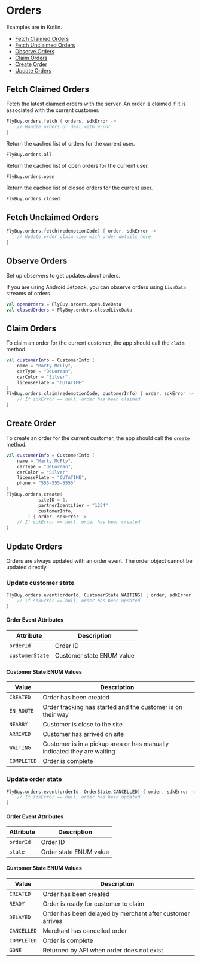 # Orders

Examples are in Kotlin.

- [Fetch Claimed Orders](#fetch-claimed-orders)
- [Fetch Unclaimed Orders](#fetch-unclaimed-orders)
- [Observe Orders](#observe-orders)
- [Claim Orders](#claim-orders)
- [Create Order](#create-order)
- [Update Orders](#update-orders)

## <span id="fetch-claimed-orders">Fetch Claimed Orders</span>

Fetch the latest claimed orders with the server. An order is claimed if it is associated with the current customer.

```kotlin
FlyBuy.orders.fetch { orders, sdkError ->
    // Handle orders or deal with error
}
```

Return the cached list of orders for the current user.

```
FlyBuy.orders.all
```

Return the cached list of open orders for the current user.

```
FlyBuy.orders.open
```

Return the cached list of closed orders for the current user.

```
FlyBuy.orders.closed
```

## <span id="fetch-unclaimed-orders">Fetch Unclaimed Orders</span>

```kotlin
FlyBuy.orders.fetch(redemptionCode) { order, sdkError ->
    // Update order claim view with order details here
}
```

## <span id="observe-orders">Observe Orders</span>

Set up observers to get updates about orders.

If you are using Android Jetpack, you can observe orders using `LiveData` streams of orders.

```kotlin
val openOrders = FlyBuy.orders.openLiveData
val closedOrders = FlyBuy.orders.closedLiveData
```

## <span id="claim-orders">Claim Orders</span>

To claim an order for the current customer, the app should call the `claim` method.

```kotlin
val customerInfo = CustomerInfo (
    name = "Marty McFly",
    carType = "DeLorean",
    carColor = "Silver",
    licensePlate = "OUTATIME"
)
FlyBuy.orders.claim(redemptionCode, customerInfo) { order, sdkError ->
    // If sdkError == null, order has been claimed
}
```

## <span id="create-order">Create Order</span>

To create an order for the current customer, the app should call the `create` method. 

```kotlin
val customerInfo = CustomerInfo (
    name = "Marty McFly",
    carType = "DeLorean",
    carColor = "Silver",
    licensePlate = "OUTATIME",
    phone = "555-555-5555"
)
FlyBuy.orders.create(
            siteID = 1,
            partnerIdentifier = "1234"
            customerInfo,
        ) { order, sdkError ->
    // If sdkError == null, order has been created
}
```

## <span id="update-orders">Update Orders</span>

Orders are always updated with an order event. The order object cannot be updated directly.

### Update customer state

```kotlin
FlyBuy.orders.event(orderId, CustomerState.WAITING) { order, sdkError ->
    // If sdkError == null, order has been updated
}
```

#### Order Event Attributes

| Attribute       | Description               |
|-----------------|---------------------------|
| `orderId`       | Order ID                  |
| `customerState` | Customer state ENUM value |

#### Customer State ENUM Values

| Value         | Description                                                             |
|---------------|-------------------------------------------------------------------------|
| `CREATED`     | Order has been created                                                  |
| `EN_ROUTE`    | Order tracking has started and the customer is on their way             |
| `NEARBY`      | Customer is close to the site                                           |
| `ARRIVED`     | Customer has arrived on site                                            |
| `WAITING`     | Customer is in a pickup area or has manually indicated they are waiting |
| `COMPLETED`   | Order is complete                                                       |

### Update order state

```kotlin
FlyBuy.orders.event(orderId, OrderState.CANCELLED) { order, sdkError ->
    // If sdkError == null, order has been updated
}
```

#### Order Event Attributes

| Attribute       | Description               |
|-----------------|---------------------------|
| `orderId`       | Order ID                  |
| `state`         | Order state ENUM value    |

#### Customer State ENUM Values

| Value         | Description                                                             |
|---------------|-------------------------------------------------------------------------|
| `CREATED`     | Order has been created                                                  |
| `READY`       | Order is ready for customer to claim                                    |
| `DELAYED`     | Order has been delayed by merchant after customer arrives               |
| `CANCELLED`   | Merchant has cancelled order                                            |
| `COMPLETED`   | Order is complete                                                       |
| `GONE`        | Returned by API when order does not exist                               |
